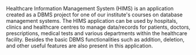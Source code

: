 Healthcare Information Management System (HIMS) is an application created as a DBMS project for one of our institute's courses on database management systems. 
The HIMS application can be used by hospitals, clinics and healthcare centres to manage data/records for patients, doctors, prescriptions, medical tests and various departments within the healthcare facility.
Besides the basic DBMS functionalities such as addition, deletion, and other useful features are also present in this application.
